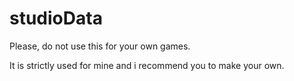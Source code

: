 # studioData

Please, do not use this for your own games.

It is strictly used for mine and i recommend you to make your own.
